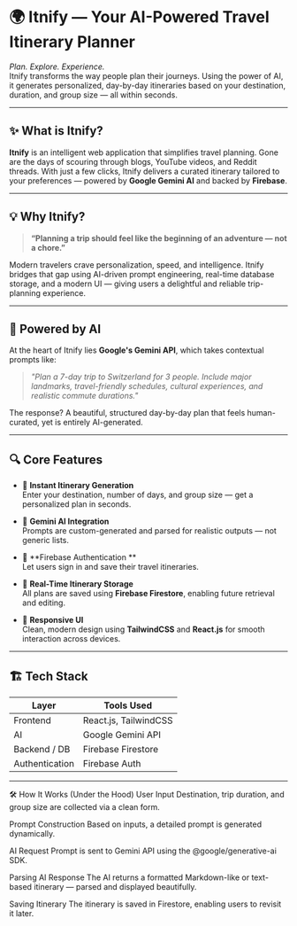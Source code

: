 # 🌍 Itnify — Your AI-Powered Travel Itinerary Planner

*Plan. Explore. Experience.*  
Itnify transforms the way people plan their journeys. Using the power of AI, it generates personalized, day-by-day itineraries based on your destination, duration, and group size — all within seconds.

---

## ✨ What is Itnify?

**Itnify** is an intelligent web application that simplifies travel planning. Gone are the days of scouring through blogs, YouTube videos, and Reddit threads. With just a few clicks, Itnify delivers a curated itinerary tailored to your preferences — powered by **Google Gemini AI** and backed by **Firebase**.

---

## 💡 Why Itnify?

> **“Planning a trip should feel like the beginning of an adventure — not a chore.”**

Modern travelers crave personalization, speed, and intelligence. Itnify bridges that gap using AI-driven prompt engineering, real-time database storage, and a modern UI — giving users a delightful and reliable trip-planning experience.

---

## 🧠 Powered by AI

At the heart of Itnify lies **Google's Gemini API**, which takes contextual prompts like:

> *"Plan a 7-day trip to Switzerland for 3 people. Include major landmarks, travel-friendly schedules, cultural experiences, and realistic commute durations."*

The response? A beautiful, structured day-by-day plan that feels human-curated, yet is entirely AI-generated.

---

## 🔍 Core Features

- 🧳 **Instant Itinerary Generation**  
  Enter your destination, number of days, and group size — get a personalized plan in seconds.

- 🧠 **Gemini AI Integration**  
  Prompts are custom-generated and parsed for realistic outputs — not generic lists.

- 🔐 **Firebase Authentication **  
  Let users sign in and save their travel itineraries.

- 📂 **Real-Time Itinerary Storage**  
  All plans are saved using **Firebase Firestore**, enabling future retrieval and editing.

- 🎨 **Responsive UI**  
  Clean, modern design using **TailwindCSS** and **React.js** for smooth interaction across devices.

---

## 🏗️ Tech Stack

| Layer            | Tools Used                                 |
|------------------|---------------------------------------------|
| Frontend         | React.js, TailwindCSS                      |
| AI               | Google Gemini API                          |
| Backend / DB     | Firebase Firestore                         |
| Authentication   | Firebase Auth                              |
               

---

🛠️ How It Works (Under the Hood)
User Input
Destination, trip duration, and group size are collected via a clean form.

Prompt Construction
Based on inputs, a detailed prompt is generated dynamically.

AI Request
Prompt is sent to Gemini API using the @google/generative-ai SDK.

Parsing AI Response
The AI returns a formatted Markdown-like or text-based itinerary — parsed and displayed beautifully.

Saving Itinerary
The itinerary is saved in Firestore, enabling users to revisit it later.



